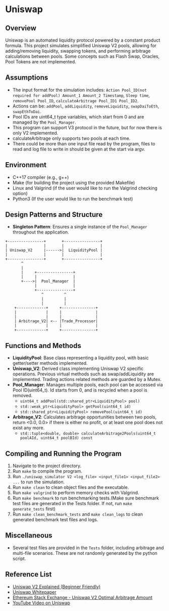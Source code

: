 # Uniswap

## Overview
Uniswap is an automated liquidity protocol powered by a constant product formula. This project simulates simplified Uniswap V2 pools, allowing for adding/removing liquidity, swapping tokens, and performing arbitrage calculations between pools. Some concepts such as Flash Swap, Oracles, Pool Tokens are not implemented.

## Assumptions
- The input format for the simulation includes: `Action Pool_ID(not required for addPool) Amount_1 Amount_2 Timestamp`, `Sleep time`, `removePool Pool_ID`, `calculateArbitrage Pool_ID1 Pool_ID2`.
- Actions can be: `addPool`, `addLiquidity`, `removeLiquidity`, `swapDaiToEth`, `swapEthToDai`.
- Pool IDs are uint64_t type variables, which start from 0 and are managed by the `Pool_Manager`.
- This program can support V3 protocol in the future, but for now there is only V2 implemented.
- calculateArbitrage only supports two pools at each time.
- There could be more than one input file read by the program, files to read and log file to write in should be given at the start via argv. 

## Environment
- C++17 compiler (e.g., g++)
- Make (for building the project using the provided Makefile)
- Linux and Valgrind (if the user would like to run the Valgrind checking option)
- Python3 (If the user would like to run the benchmark test)

## Design Patterns and Structure
- **Singleton Pattern**: Ensures a single instance of the `Pool_Manager` throughout the application.
```plaintext
+----------------+       +----------------+
|                |       |                |
| Uniswap_V2     |------>|  LiquidityPool |
|                |       |                |
+----------------+       +----------------+
       ^
       |
       |     +----------------+
       |     |                |
       +---->|  Pool_Manager  |
             |                |
             +----------------+
                ^         ^
                |         |
                |         |
    +-------------+     +---------------+
    |             |     |               |
    |             |     |               |
    | Arbitrage_V2| <-- |Trade_Processor|
    |             |     |               |
    +-------------+     +---------------+
```

## Functions and Methods
- **LiquidityPool**: Base class representing a liquidity pool, with basic getter/setter methods implemented.
- **Uniswap_V2**: Derived class implementing Uniswap V2 specific operations. Previous virtual methods such as swap/addLiquidity are implemented. Trading actions related methods are guarded by a Mutex.
- **Pool_Manager**: Manages multiple pools, each pool can be accessed via Pool ID(uint64_t). Id starts from 0, and is recycled when a pool is removed.
  - `uint64_t addPool(std::shared_ptr<LiquidityPool> pool)`
  - `std::weak_ptr<LiquidityPool> getPool(uint64_t id)`
  - `std::shared_ptr<LiquidityPool> removePool(uint64_t id)`
- **Arbitrage_V2**: Calculates arbitrage opportunities between two pools, return <0.0, 0.0> if there is either no profit, or at least one pool does not exist any more.
  - `std::tuple<double, double> calculateArbitrage2Pools(uint64_t poolAId, uint64_t poolBId) const`

## Compiling and Running the Program
1. Navigate to the project directory.
2. Run `make` to compile the program.
3. Run `./uniswap_simulator V2 <log_file> <input_file1> <input_file2> ...` to run the simulation.
4. Run `make clean` to clean object files and the executable.
6. Run `make valgrind` to perform memory checks with Valgrind.
7. Run `make benchmark` to run benchmarking tests.(Make sure benchmark test files are generated in the Tests folder. If not, run `make generate_tests` first)
8. Run `make clean_benchmark_tests` and `make clean_logs` to clean generated benchmark test files and logs.

## Miscellaneous
- Several test files are provided in the `Tests` folder, including arbitrage and multi-file scenarios. These are not randomly generated by the python script.

## Reference List
- [Uniswap V2 Explained (Beginner Friendly)](https://flow.com/engineering-blogs/uniswap-v2-explained-beginner-friendly)
- [Uniswap Whitepaper](https://uniswap.org/whitepaper.pdf)
- [Ethereum Stack Exchange - Uniswap V2 Optimal Arbitrage Amount](https://ethereum.stackexchange.com/questions/159056/uniswap-v2-optimal-arbitrage-amount)
- [YouTube Video on Uniswap](https://www.youtube.com/watch?v=9EKksG-fF1k)
